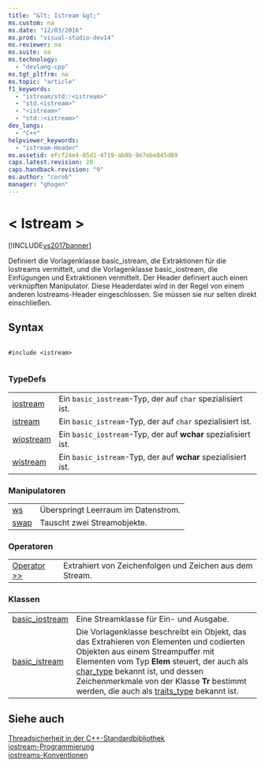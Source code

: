 ```yaml
---
title: "&lt; Istream &gt;"
ms.custom: na
ms.date: "12/03/2016"
ms.prod: "visual-studio-dev14"
ms.reviewer: na
ms.suite: na
ms.technology: 
  - "devlang-cpp"
ms.tgt_pltfrm: na
ms.topic: "article"
f1_keywords: 
  - "istream/std::<istream>"
  - "std.<istream>"
  - "<istream>"
  - "std::<istream>"
dev_langs: 
  - "C++"
helpviewer_keywords: 
  - "istream-Header"
ms.assetid: efcf24e4-05d1-4719-ab0b-9e7ebe845d89
caps.latest.revision: 20
caps.handback.revision: "9"
ms.author: "corob"
manager: "ghogen"
---
```

# &lt; Istream &gt;
[!INCLUDE[vs2017banner](../assembler/inline/includes/vs2017banner.md)]

Definiert die Vorlagenklasse basic\_istream, die Extraktionen für die Iostreams vermittelt, und die Vorlagenklasse basic\_iostream, die Einfügungen und Extraktionen vermittelt. Der Header definiert auch einen verknüpften Manipulator. Diese Headerdatei wird in der Regel von einem anderen Iostreams\-Header eingeschlossen. Sie müssen sie nur selten direkt einschließen.  
  
## Syntax  
  
```  
  
#include <istream>  
  
```  
  
### TypeDefs  
  
|||  
|-|-|  
|[iostream](../Topic/iostream.md)|Ein `basic_iostream`\-Typ, der auf `char` spezialisiert ist.|  
|[istream](../Topic/istream.md)|Ein `basic_istream`\-Typ, der auf `char` spezialisiert ist.|  
|[wiostream](../Topic/wiostream.md)|Ein `basic_iostream`\-Typ, der auf **wchar** spezialisiert ist.|  
|[wistream](../Topic/wistream.md)|Ein `basic_istream`\-Typ, der auf **wchar** spezialisiert ist.|  
  
### Manipulatoren  
  
|||  
|-|-|  
|[ws](../Topic/ws.md)|Überspringt Leerraum im Datenstrom.|  
|[swap](../Topic/%3Cistream%3E%20swap.md)|Tauscht zwei Streamobjekte.|  
  
### Operatoren  
  
|||  
|-|-|  
|[Operator \>\>](../Topic/operator%3E%3E%20\(%3Cistream%3E\).md)|Extrahiert von Zeichenfolgen und Zeichen aus dem Stream.|  
  
### Klassen  
  
|||  
|-|-|  
|[basic\_iostream](../standard-library/basic-iostream-class.md)|Eine Streamklasse für Ein\- und Ausgabe.|  
|[basic\_istream](../standard-library/basic-istream-class.md)|Die Vorlagenklasse beschreibt ein Objekt, das das Extrahieren von Elementen und codierten Objekten aus einem Streampuffer mit Elementen vom Typ **Elem** steuert, der auch als [char\_type](../Topic/basic_ios::char_type.md) bekannt ist, und dessen Zeichenmerkmale von der Klasse **Tr** bestimmt werden, die auch als [traits\_type](../Topic/basic_ios::traits_type.md) bekannt ist.|  
  
## Siehe auch  
 [Threadsicherheit in der C\+\+\-Standardbibliothek](../standard-library/thread-safety-in-the-cpp-standard-library.md)   
 [iostream\-Programmierung](../standard-library/iostream-programming.md)   
 [iostreams\-Konventionen](../standard-library/iostreams-conventions.md)